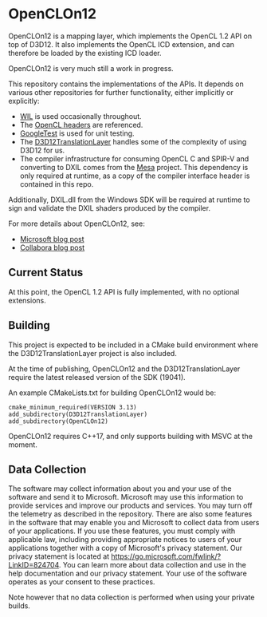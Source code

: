 # OpenCLOn12

OpenCLOn12 is a mapping layer, which implements the OpenCL 1.2 API on top of D3D12. It also implements the OpenCL ICD extension, and can therefore be loaded by the existing ICD loader.

OpenCLOn12 is very much still a work in progress.

This repository contains the implementations of the APIs. It depends on various other repositories for further functionality, either implicitly or explicitly:
* [WIL](https://github.com/microsoft/wil) is used occasionally throughout.
* The [OpenCL headers](https://github.com/KhronosGroup/OpenCL-Headers) are referenced.
* [GoogleTest](https://github.com/google/googletest) is used for unit testing.
* The [D3D12TranslationLayer](https://github.com/microsoft/D3D12TranslationLayer) handles some of the complexity of using D3D12 for us.
* The compiler infrastructure for consuming OpenCL C and SPIR-V and converting to DXIL comes from the [Mesa](https://gitlab.freedesktop.org/mesa/mesa) project. This dependency is only required at runtime, as a copy of the compiler interface header is contained in this repo.

Additionally, DXIL.dll from the Windows SDK will be required at runtime to sign and validate the DXIL shaders produced by the compiler.

For more details about OpenCLOn12, see:
* [Microsoft blog post](https://devblogs.microsoft.com/directx/in-the-works-opencl-and-opengl-mapping-layers-to-directx/)
* [Collabora blog post](https://www.collabora.com/news-and-blog/news-and-events/introducing-opencl-and-opengl-on-directx.html)

## Current Status

At this point, the OpenCL 1.2 API is fully implemented, with no optional extensions.

## Building

This project is expected to be included in a CMake build environment where the D3D12TranslationLayer project is also included.

At the time of publishing, OpenCLOn12 and the D3D12TranslationLayer require the latest released version of the SDK (19041).

An example CMakeLists.txt for building OpenCLOn12 would be:

```
cmake_minimum_required(VERSION 3.13)
add_subdirectory(D3D12TranslationLayer)
add_subdirectory(OpenCLOn12)
```

OpenCLOn12 requires C++17, and only supports building with MSVC at the moment.

## Data Collection

The software may collect information about you and your use of the software and send it to Microsoft. Microsoft may use this information to provide services and improve our products and services. You may turn off the telemetry as described in the repository. There are also some features in the software that may enable you and Microsoft to collect data from users of your applications. If you use these features, you must comply with applicable law, including providing appropriate notices to users of your applications together with a copy of Microsoft's privacy statement. Our privacy statement is located at https://go.microsoft.com/fwlink/?LinkID=824704. You can learn more about data collection and use in the help documentation and our privacy statement. Your use of the software operates as your consent to these practices.

Note however that no data collection is performed when using your private builds.